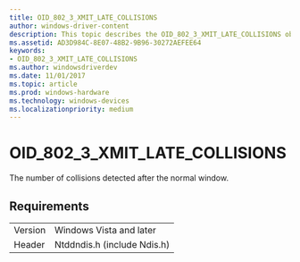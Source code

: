 ```yaml
---
title: OID_802_3_XMIT_LATE_COLLISIONS
author: windows-driver-content
description: This topic describes the OID_802_3_XMIT_LATE_COLLISIONS object identifier (OID).
ms.assetid: AD3D984C-8E07-48B2-9B96-30272AEFEE64
keywords:
- OID_802_3_XMIT_LATE_COLLISIONS
ms.author: windowsdriverdev
ms.date: 11/01/2017
ms.topic: article
ms.prod: windows-hardware
ms.technology: windows-devices
ms.localizationpriority: medium
---
```


# OID_802_3_XMIT_LATE_COLLISIONS

The number of collisions detected after the normal window.

## Requirements

| | |
| --- | --- |
| Version | Windows Vista and later |
| Header | Ntddndis.h (include Ndis.h) |


